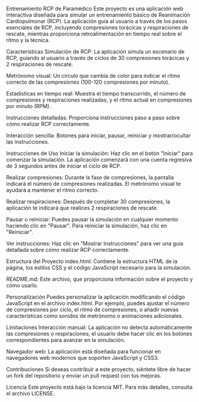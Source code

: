 Entrenamiento RCP de Paramédico
Este proyecto es una aplicación web interactiva diseñada para simular un entrenamiento básico de Reanimación Cardiopulmonar (RCP). La aplicación guía al usuario a través de los pasos esenciales de RCP, incluyendo compresiones torácicas y respiraciones de rescate, mientras proporciona retroalimentación en tiempo real sobre el ritmo y la técnica.

Características
Simulación de RCP: La aplicación simula un escenario de RCP, guiando al usuario a través de ciclos de 30 compresiones torácicas y 2 respiraciones de rescate.

Metrónomo visual: Un círculo que cambia de color para indicar el ritmo correcto de las compresiones (100-120 compresiones por minuto).

Estadísticas en tiempo real: Muestra el tiempo transcurrido, el número de compresiones y respiraciones realizadas, y el ritmo actual en compresiones por minuto (RPM).

Instrucciones detalladas: Proporciona instrucciones paso a paso sobre cómo realizar RCP correctamente.

Interacción sencilla: Botones para iniciar, pausar, reiniciar y mostrar/ocultar las instrucciones.

Instrucciones de Uso
Iniciar la simulación: Haz clic en el botón "Iniciar" para comenzar la simulación. La aplicación comenzará con una cuenta regresiva de 3 segundos antes de iniciar el ciclo de RCP.

Realizar compresiones: Durante la fase de compresiones, la pantalla indicará el número de compresiones realizadas. El metrónomo visual te ayudará a mantener el ritmo correcto.

Realizar respiraciones: Después de completar 30 compresiones, la aplicación te indicará que realices 2 respiraciones de rescate.

Pausar o reiniciar: Puedes pausar la simulación en cualquier momento haciendo clic en "Pausar". Para reiniciar la simulación, haz clic en "Reiniciar".

Ver instrucciones: Haz clic en "Mostrar Instrucciones" para ver una guía detallada sobre cómo realizar RCP correctamente.

Estructura del Proyecto
index.html: Contiene la estructura HTML de la página, los estilos CSS y el código JavaScript necesario para la simulación.

README.md: Este archivo, que proporciona información sobre el proyecto y cómo usarlo.

Personalización
Puedes personalizar la aplicación modificando el código JavaScript en el archivo index.html. Por ejemplo, puedes ajustar el número de compresiones por ciclo, el ritmo de compresiones, o añadir nuevas características como sonidos de metrónomo o animaciones adicionales.

Limitaciones
Interacción manual: La aplicación no detecta automáticamente las compresiones o respiraciones; el usuario debe hacer clic en los botones correspondientes para avanzar en la simulación.

Navegador web: La aplicación está diseñada para funcionar en navegadores web modernos que soporten JavaScript y CSS3.

Contribuciones
Si deseas contribuir a este proyecto, siéntete libre de hacer un fork del repositorio y enviar un pull request con tus mejoras.

Licencia
Este proyecto está bajo la licencia MIT. Para más detalles, consulta el archivo LICENSE.
